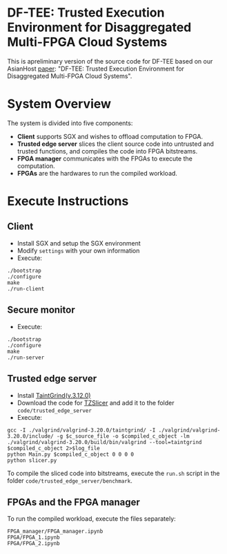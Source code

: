 # DF-TEE: Trusted Execution Environment for Disaggregated Multi-FPGA Cloud Systems
This is apreliminary version of the source code for DF-TEE based on our AsianHost [paper](./docs/AsianHost23_DF-TEE.pdf): "DF-TEE: Trusted Execution Environment for Disaggregated Multi-FPGA Cloud Systems". 

# System Overview
The system is divided into five components:
- **Client** supports SGX and wishes to offload computation to FPGA.
- **Trusted edge server** slices the client source code into untrusted and trusted functions, and compiles the code into FPGA bitstreams.
- **FPGA manager** communicates with the FPGAs to execute the computation.
- **FPGAs** are the hardwares to run the compiled workload.

# Execute Instructions
## Client
- Install SGX and setup the SGX environment
- Modify `settings` with your own information
- Execute:
```
./bootstrap
./configure
make
./run-client
```
## Secure monitor
- Execute:
```
./bootstrap
./configure
make
./run-server
```

## Trusted edge server
- Install [TaintGrind(v.3.12.0)](https://github.com/wmkhoo/taintgrind) 
- Download the code for [TZSlicer](https://github.com/hwsel/tzslicer) and add it to the folder `code/trusted_edge_server`
- Execute:
```
gcc -I ./valgrind/valgrind-3.20.0/taintgrind/ -I ./valgrind/valgrind-3.20.0/include/ -g $c_source_file -o $compiled_c_object -lm
./valgrind/valgrind-3.20.0/build/bin/valgrind --tool=taintgrind $compiled_c_object 2>$log_file
python Main.py $compiled_c_object 0 0 0 0
python slicer.py
```
To compile the sliced code into bitstreams, execute the `run.sh` script in the folder `code/trusted_edge_server/benchmark`.

## FPGAs and the FPGA manager
To run the compiled workload, execute the files separately:
```
FPGA_manager/FPGA_manager.ipynb
FPGA/FPGA_1.ipynb
FPGA/FPGA_2.ipynb
```
